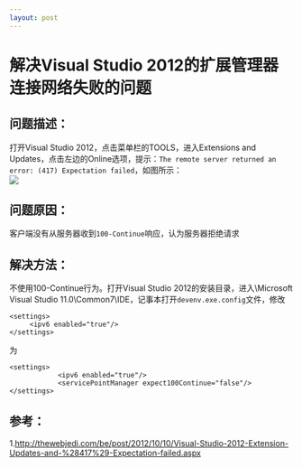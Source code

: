 ```yaml
---
layout: post
---
```


# 解决Visual Studio 2012的扩展管理器连接网络失败的问题  

## 问题描述：  

打开Visual Studio 2012，点击菜单栏的TOOLS，进入Extensions and Updates，点击左边的Online选项，提示：`The remote server returned an error: (417) Expectation failed`，如图所示：  
![](http://ww2.sinaimg.cn/large/6321ab24gw1e69fvfncrtj20cg04naaa.jpg)

## 问题原因：  

客户端没有从服务器收到`100-Continue`响应，认为服务器拒绝请求

## 解决方法：  

不使用100-Continue行为。打开Visual Studio 2012的安装目录，进入\Microsoft Visual Studio 11.0\Common7\IDE，记事本打开`devenv.exe.config`文件，修改  

	<settings>
	     <ipv6 enabled="true"/>
	</settings>
为  

	<settings>
	            <ipv6 enabled="true"/>
	            <servicePointManager expect100Continue="false"/>
	</settings>

## 参考：  

1.<http://thewebjedi.com/be/post/2012/10/10/Visual-Studio-2012-Extension-Updates-and-%28417%29-Expectation-failed.aspx>